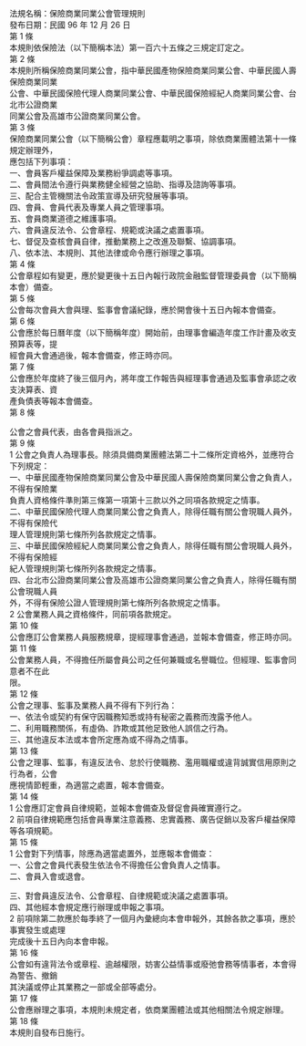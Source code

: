 法規名稱：保險商業同業公會管理規則  
發布日期：民國 96 年 12 月 26 日  
第 1 條  
本規則依保險法（以下簡稱本法）第一百六十五條之三規定訂定之。  
第 2 條  
本規則所稱保險商業同業公會，指中華民國產物保險商業同業公會、中華民國人壽保險商業同業  
公會、中華民國保險代理人商業同業公會、中華民國保險經紀人商業同業公會、台北市公證商業  
同業公會及高雄市公證商業同業公會。  
第 3 條  
保險商業同業公會（以下簡稱公會）章程應載明之事項，除依商業團體法第十一條規定辦理外，  
應包括下列事項：  
一、會員客戶權益保障及業務紛爭調處等事項。  
二、會員間法令遵行與業務健全經營之協助、指導及諮詢等事項。  
三、配合主管機關法令政策宣導及研究發展等事項。  
四、會員、會員代表及專業人員之管理事項。  
五、會員商業道德之維護事項。  
六、會員違反法令、公會章程、規範或決議之處置事項。  
七、督促及查核會員自律，推動業務上之改進及聯繫、協調事項。  
八、依本法、本規則、其他法律或命令應行辦理之事項。  
第 4 條  
公會章程如有變更，應於變更後十五日內報行政院金融監督管理委員會（以下簡稱本會）備查。  
第 5 條  
公會每次會員大會與理、監事會會議紀錄，應於開會後十五日內報本會備查。  
第 6 條  
公會應於每日曆年度（以下簡稱年度）開始前，由理事會編造年度工作計畫及收支預算表等，提  
經會員大會通過後，報本會備查，修正時亦同。  
第 7 條  
公會應於年度終了後三個月內，將年度工作報告與經理事會通過及監事會承認之收支決算表、資  
產負債表等報本會備查。  
第 8 條  


公會之會員代表，由各會員指派之。  
第 9 條  
1 公會之負責人為理事長。除須具備商業團體法第二十二條所定資格外，並應符合下列規定：  
一、中華民國產物保險商業同業公會及中華民國人壽保險商業同業公會之負責人，不得有保險業  
負責人資格條件準則第三條第一項第十三款以外之同項各款規定之情事。  
二、中華民國保險代理人商業同業公會之負責人，除得任職有關公會現職人員外，不得有保險代  
理人管理規則第七條所列各款規定之情事。  
三、中華民國保險經紀人商業同業公會之負責人，除得任職有關公會現職人員外，不得有保險經  
紀人管理規則第七條所列各款規定之情事。  
四、台北市公證商業同業公會及高雄市公證商業同業公會之負責人，除得任職有關公會現職人員  
外，不得有保險公證人管理規則第七條所列各款規定之情事。  
2 公會業務人員之資格條件，同前項各款規定。  
第 10 條  
公會應訂公會業務人員服務規章，提經理事會通過，並報本會備查，修正時亦同。  
第 11 條  
公會業務人員，不得擔任所屬會員公司之任何兼職或名譽職位。但經理、監事會同意者不在此  
限。  
第 12 條  
公會之理事、監事及業務人員不得有下列行為：  
一、依法令或契約有保守因職務知悉或持有秘密之義務而洩露予他人。  
二、利用職務關係，有虛偽、詐欺或其他足致他人誤信之行為。  
三、其他違反本法或本會所定應為或不得為之情事。  
第 13 條  
公會之理事、監事，有違反法令、怠於行使職務、濫用職權或違背誠實信用原則之行為者，公會  
應視情節輕重，為適當之處置，報本會備查。  
第 14 條  
1 公會應訂定會員自律規範，並報本會備查及督促會員確實遵行之。  
2 前項自律規範應包括會員專業注意義務、忠實義務、廣告促銷以及客戶權益保障等各項規範。  
第 15 條  
1 公會對下列情事，除應為適當處置外，並應報本會備查：  
一、公會之會員代表發生依法令不得擔任公會負責人之情事。  
二、會員入會或退會。  


三、對會員違反法令、公會章程、自律規範或決議之處置事項。  
四、其他經本會規定應行辦理或申報之事項。  
2 前項除第二款應於每季終了一個月內彙總向本會申報外，其餘各款之事項，應於事實發生或處理  
完成後十五日內向本會申報。  
第 16 條  
公會如有違背法令或章程、逾越權限，妨害公益情事或廢弛會務等情事者，本會得為警告、撤銷  
其決議或停止其業務之一部或全部等處分。  
第 17 條  
公會應辦理之事項，本規則未規定者，依商業團體法或其他相關法令規定辦理。  
第 18 條  
本規則自發布日施行。  


